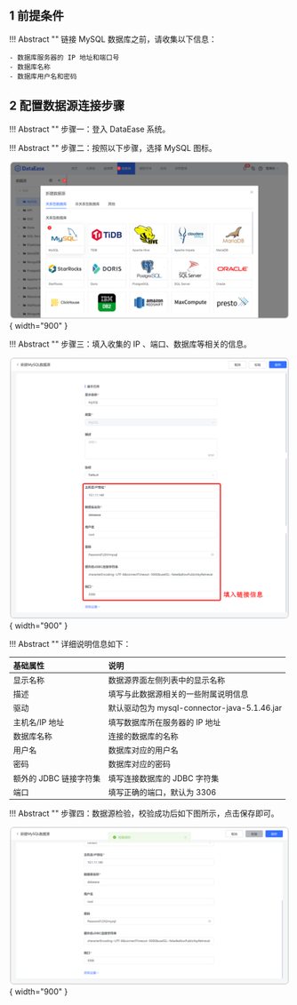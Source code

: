 ## 1 前提条件

!!! Abstract ""
    链接 MySQL 数据库之前，请收集以下信息：

    - 数据库服务器的 IP 地址和端口号
    - 数据库名称
    - 数据库用户名和密码

## 2 配置数据源连接步骤

!!! Abstract ""
    步骤一：登入 DataEase 系统。

!!! Abstract ""
    步骤二：按照以下步骤，选择 MySQL 图标。

![MySQL](../../img/datasource_configuration/MySQL1.png){ width="900" }

!!! Abstract ""
    步骤三：填入收集的 IP 、端口、数据库等相关的信息。

![MySQL](../../img/datasource_configuration/MySQL2.png){ width="900" }

!!! Abstract ""
    详细说明信息如下：

| 基础属性             | 说明                                      |
|:-----------------|:----------------------------------------|
| 显示名称             | 数据源界面左侧列表中的显示名称                         |   
| 描述               | 填写与此数据源相关的一些附属说明信息                      |
| 驱动               | 默认驱动包为 mysql-connector-java-5.1.46.jar  |
| 主机名/IP 地址        | 填写数据库所在服务器的 IP 地址                 |
| 数据库名称            | 连接的数据库的名称                           |
| 用户名              | 数据库对应的用户名                             |
| 密码               | 数据库对应的密码                               |
| 额外的 JDBC 链接字符集   | 填写连接数据库的 JDBC 字符集                       |
| 端口               | 填写正确的端口，默认为 3306                        |

!!! Abstract ""
    步骤四：数据源检验，校验成功后如下图所示，点击保存即可。

![MySQL](../../img/datasource_configuration/MySQL3.png){ width="900" }
